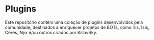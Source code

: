# Plugins
Este repositório contém uma coleção de plugins desenvolvidos pela comunidade, destinados a enriquecer projetos de BOTs, como Íris, Ísis, Ceres, Nyx e/ou outros criados por KillovSky.
